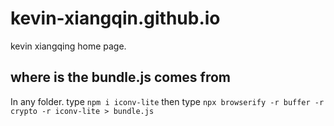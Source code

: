 # kevin-xiangqin.github.io

kevin xiangqing home page.

## where is the bundle.js comes from

In any folder. type `npm i iconv-lite` then type `npx browserify -r buffer -r crypto -r iconv-lite > bundle.js`

